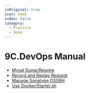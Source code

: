 ```yaml
---
isOriginal: true
icon: book
index: false
category:
  - Practice
  - Home
---
```


# 9C.DevOps Manual

* [Mysql Dump/Resotre](./9c1.mysql-dump-restore.md)
* [Record and Replay Request](./9c2.request-record-replay.md)
* [Manage Sonatype OSSRH](./9c3.sonatype-maven.md)
* [Use Docker/Starter.sh](./9c4.docker-starter.md)
